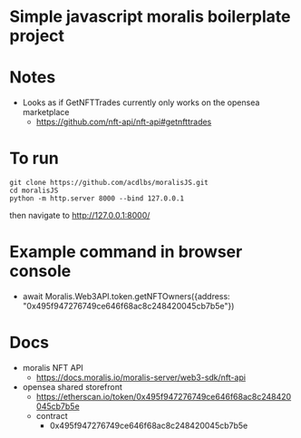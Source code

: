 # Simple javascript moralis boilerplate project
# Notes
- Looks as if GetNFTTrades currently only works on the opensea marketplace
  - https://github.com/nft-api/nft-api#getnfttrades
# To run
```
git clone https://github.com/acdlbs/moralisJS.git
cd moralisJS
python -m http.server 8000 --bind 127.0.0.1
```
then navigate to http://127.0.0.1:8000/

# Example command in browser console
- await Moralis.Web3API.token.getNFTOwners({address: "0x495f947276749ce646f68ac8c248420045cb7b5e"})

# Docs
 - moralis NFT API
   - https://docs.moralis.io/moralis-server/web3-sdk/nft-api
 - opensea shared storefront
   - https://etherscan.io/token/0x495f947276749ce646f68ac8c248420045cb7b5e
   - contract
	 - 0x495f947276749ce646f68ac8c248420045cb7b5e
	 
